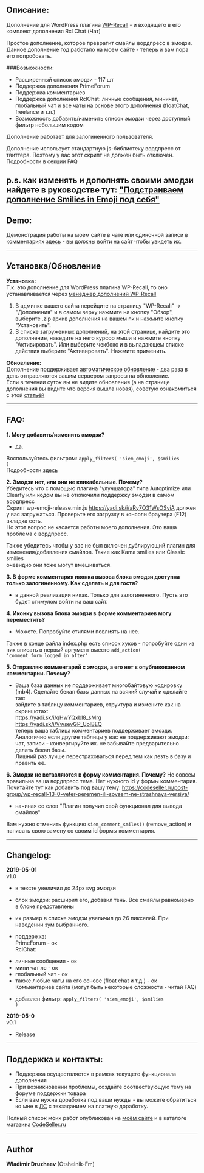## Описание:  

Дополнение для WordPress плагина [WP-Recall](https://wordpress.org/plugins/wp-recall/) - и входящего в его комплект дополнения Rcl Chat (Чат)  

Простое дополнение, которое превратит смайлы вордпресс в эмодзи. Данное дополнение год работало на моем сайте - теперь и вам пора его попробовать.  

###Возможности:  

- Расширенный список эмодзи - 117 шт  
- Поддержка дополнения PrimeForum  
- Поддержка комментариев  
- Поддержка дополнения RclChat: личные сообщения, миничат, глобальный чат и все чаты на основе этого дополнения (floatChat, freelance и т.п.)  
- Возможность добавить/изменить список эмодзи через доступный фильтр небольшим кодом  

Дополнение работает для залогиненного пользователя.  

Дополнение использует стандартную js-библиотеку вордпресс от твиттера. Поэтому у вас этот скрипт не должен быть отключен. Подробности в секции FAQ  

p.s. как изменять и дополнять своими эмодзи найдете в руководстве тут: ["Подстраиваем дополнение Smilies in Emoji под себя"](https://codeseller.ru/post-group/podstraivaem-dopolnenie-smilies-in-emoji-pod-sebya/)  
------------------------------


## Demo:  

Демонстрация работы на моем сайте в чате или одиночной записи в комментариях [здесь](https://otshelnik-fm.ru/post-group/116/?utm_source=free-addons&utm_medium=github&utm_campaign=smilies-in-emoji&utm_content=github-com&utm_term=page-post-116) - вы должны войти на сайт чтобы увидеть их.  

------------------------------

## Установка/Обновление  

**Установка:**  
Т.к. это дополнение для WordPress плагина WP-Recall, то оно устанавливается через [менеджер дополнений WP-Recall](https://codeseller.ru/obshhie-svedeniya-o-dopolneniyax-wp-recall/)  

1. В админке вашего сайта перейдите на страницу "WP-Recall" -> "Дополнения" и в самом верху нажмите на кнопку "Обзор", выберите .zip архив дополнения на вашем пк и нажмите кнопку "Установить".  
2. В списке загруженных дополнений, на этой странице, найдите это дополнение, наведите на него курсор мыши и нажмите кнопку "Активировать". Или выберите чекбокс и в выпадающем списке действия выберите "Активировать". Нажмите применить.  


**Обновление:**  
Дополнение поддерживает [автоматическое обновление](https://codeseller.ru/avtomaticheskie-obnovleniya-dopolnenij-plagina-wp-recall/) - два раза в день отправляются вашим сервером запросы на обновление.  
Если в течении суток вы не видите обновления (а на странице дополнения вы видите что версия вышла новая), советую ознакомиться с этой [статьёй](https://codeseller.ru/post-group/rabota-wordpress-krona-cron-prinuditelnoe-vypolnenie-kron-zadach-dlya-wp-recall/) 

------------------------------


## FAQ:  
**1. Могу добавить/изменить эмодзи?**  
- да.  

Воспользуйтесь фильтром: <code>apply_filters( 'siem_emoji', $smilies )</code>  
Подробности [здесь](https://codeseller.ru/post-group/podstraivaem-dopolnenie-smilies-in-emoji-pod-sebya/)  


**2. Эмодзи нет, или они не кликабельные. Почему?**  
Убедитесь что с помощью плагина "улучшатора" типа Autoptimize или Clearfy или кодом вы не отключили поддержку эмодзи в самом вордпресс  
Скрипт wp-emoji-release.min.js https://yadi.sk/i/aRy7Q31WsOSviA должен у вас загружаться. Проверьте его загрузку в консоли браузера (F12) вкладка сеть.  
Но этот вопрос не касается работы моего дополнения. Это ваша проблема с вордпресс.  

Также убедитесь чтобы у вас не был включен дублирующий плагин для изменения/добавления смайлов. Такие как Kama smilies или Classic smilies  
очевидно они тоже могут вмешиваться.  


**3. В форме комментария иконка вызова блока эмодзи доступна только залогиненному. Как сделать и для гостя?**  
- в данной реализации никак. Только для залогиненного. Пусть это будет стимулом войти на ваш сайт.  


**4. Иконку вызова блока эмодзи в форме комментариев могу переместить?**  
- Можете. Попробуйте стилями повлиять на нее.  

Также в конце файла index.php есть список хуков - попробуйте один из них вписать в первый аргумент вместо <code>add_action( 'comment_form_logged_in_after'</code>  


**5. Отправляю комментарий с эмодзи, а его нет в опубликованном комментарии. Почему?**  
- Ваша база данных не поддерживает многобайтовую кодировку (mb4). Сделайте бекап базы данных на всякий случай и сделайте так:  
зайдите в таблицу комментариев, структура и измените как на скриншотах:   
https://yadi.sk/i/qHwYQxbl8_sMrg  
https://yadi.sk/i/VwsevGP_UolBEQ   
теперь ваша таблица комментариев поддерживает эмозди.  
Аналогично если другие таблицы у вас не поддерживают эмодзи: чат, записи - конвертируйте их. не забывайте предварительно делать бекап базы.   
Лишний раз лучше перестраховаться перед тем как лезть в базу и править её.  


**6. Эмодзи не вставляются в форму комментария. Почему?**
Не совсем правильна ваша вордпресс тема. Нет нужного id у формы комментария. Почитайте тут как добавить под вашу тему:
https://codeseller.ru/post-group/wp-recall-13-0-veter-peremen-ili-sovsem-ne-strashnaya-versiya/
- начиная со слов "Плагин получил свой функционал для вывода смайлов"

Вам нужно отменить функцию <code>siem_comment_smiles()</code> (remove_action) и написать свою замену со своим id формы комментария.

------------------------------

## Changelog:  
**2019-05-01**  
v1.0  
* в тексте увеличил до 24px svg эмодзи  
* блок эмодзи: расширил его, добавил тень. Все смайлы равномерно в блоке представлены  
* их размер в списке эмодзи увеличил до 26 пикселей. При наведении зум выбранного.  

* поддержка:  
PrimeForum - ок  
RclChat:  
- личные сообщения - ок  
- мини чат лс - ок  
- глобальный чат - ок  
- также любые чаты на его основе (float chat и т.д.) - ок  
Комментариев сайта (могут быть некоторые сложности - читай FAQ)  

* добавлен фильтр: <code>apply_filters( 'siem_emoji', $smilies )</code>  


**2019-05-0**  
v0.1  
* Release  


------------------------------


## Поддержка и контакты:  

* Поддержка осуществляется в рамках текущего функционала дополнения  
* При возникновении проблемы, создайте соотвествующую тему на форуме поддержки товара  
* Если вам нужна доработка под ваши нужды - вы можете обратиться ко мне в [ЛС](https://codeseller.ru/author/otshelnik-fm/?tab=chat) с техзаданием на платную доработку.  

Полный список моих работ опубликован на [моём сайте](https://otshelnik-fm.ru/?p=2562&utm_source=free-addons&utm_medium=addon-description&utm_campaign=smilies-in-emoji&utm_content=github-com&utm_term=all-my-addons) и в каталоге магазина [CodeSeller.ru](https://codeseller.ru/author/otshelnik-fm/?tab=publics&subtab=type-products)  

------------------------------

## Author  

**Wladimir Druzhaev** (Otshelnik-Fm)  


